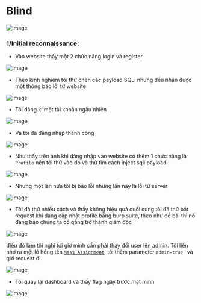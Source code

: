 # Blind

![image](https://github.com/hams0thuan/ASC_Cyber_WarGames_23/assets/93731698/bbce54ef-012b-4cab-b986-7452048514fa)

### 1/Initial reconnaissance:

- Vào website thấy một 2 chức năng login và register

![image](https://github.com/hams0thuan/ASC_Cyber_WarGames_23/assets/93731698/d3d20ea9-c034-4336-80df-da25cfe04265)

- Theo kinh nghiệm tôi thử chèn các payload SQLi nhưng đều nhận được một thông báo lỗi từ website

![image](https://github.com/hams0thuan/ASC_Cyber_WarGames_23/assets/93731698/06a319fe-976d-4576-a32e-b0aac84fedca)

- Tôi đăng kí một tài khoản ngẫu nhiên

![image](https://github.com/hams0thuan/ASC_Cyber_WarGames_23/assets/93731698/700957f5-4bce-47ed-bcee-1eb32ca79d2a)

- Và tôi đã đăng nhập thành công

![image](https://github.com/hams0thuan/ASC_Cyber_WarGames_23/assets/93731698/8093a6ee-3941-4c09-a982-a9587f97feec)

- Như thấy trên ảnh khi dăng nhập vào website có thêm 1 chức năng là `Profile` nên tôi thử vào đó và thử tìm cách inject sqli payload

![image](https://github.com/hams0thuan/ASC_Cyber_WarGames_23/assets/93731698/2131dae0-5881-4545-a6ae-40649dcb699b)

- Nhưng một lần nữa tôi bị báo lỗi nhưng lần này là lỗi từ server

![image](https://github.com/hams0thuan/ASC_Cyber_WarGames_23/assets/93731698/461fc056-4a3e-4431-aead-87ac202cf5ce)

- Tôi đã thử nhiều cách và thấy không hiệu quả cuối cùng tôi đã thử bắt request khi đang cập nhật profile bằng burp suite, theo như đề bài thì nó đang bảo chúng ta cố gắng trở thành giám đốc

![image](https://github.com/hams0thuan/ASC_Cyber_WarGames_23/assets/93731698/ccada4de-f6a3-4a5f-a8f0-89ec6f36bd2d)

điều đó làm tôi nghĩ tới giờ mình cần phải thay đổi user lên admin. Tôi liền nhớ ra một lỗ hổng tên [`Mass Assignment`](https://cheatsheetseries.owasp.org/cheatsheets/Mass_Assignment_Cheat_Sheet.html), 
tôi thêm parameter `admin=true ` và gửi request đi.

![image](https://github.com/hams0thuan/ASC_Cyber_WarGames_23/assets/93731698/23f10f5f-615e-4312-8b85-dfb323eb1ecc)

- Tôi quay lại dashboard và thấy flag ngay trước mặt mình

![image](https://github.com/hams0thuan/ASC_Cyber_WarGames_23/assets/93731698/343acf04-74d1-4c0a-9869-6782626eefc2)




